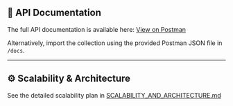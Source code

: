 ## 📄 API Documentation

The full API documentation is available here: [View on Postman](https://documenter.getpostman.com/view/31139033/2sB2xFe7mS)

Alternatively, import the collection using the provided Postman JSON file in `/docs`.

---

## ⚙️ Scalability & Architecture

See the detailed scalability plan in [SCALABILITY_AND_ARCHITECTURE.md](./SCALABILITY_AND_ARCHITECTURE.md)
